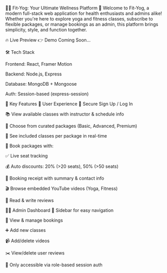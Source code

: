 🧘‍♀️ Fit‑Yog: Your Ultimate Wellness Platform 💪
Welcome to Fit‑Yog, a modern full-stack web application for health enthusiasts and admins alike! Whether you're here to explore yoga and fitness classes, subscribe to flexible packages, or manage bookings as an admin, this platform brings simplicity, style, and function together.

🔥 Live Preview
👉 Demo Coming Soon...

🛠️ Tech Stack

Frontend:
React, Framer Motion

Backend:
Node.js, Express

Database:
MongoDB + Mongoose

Auth:
Session-based (express-session)

🎯 Key Features
👤 User Experience
🔐 Secure Sign Up / Log In

📚 View available classes with instructor & schedule info

🧾 Choose from curated packages (Basic, Advanced, Premium)

🧘 See included classes per package in real-time

📆 Book packages with:

✅ Live seat tracking

💰 Auto discounts: 20% (>20 seats), 50% (>50 seats)

🧾 Booking receipt with summary & contact info

🎬 Browse embedded YouTube videos (Yoga, Fitness)

💬 Read & write reviews

🧑‍💼 Admin Dashboard
🧩 Sidebar for easy navigation

📌 View & manage bookings

➕ Add new classes

📹 Add/delete videos

✂️ View/delete user reviews

🚫 Only accessible via role-based session auth
